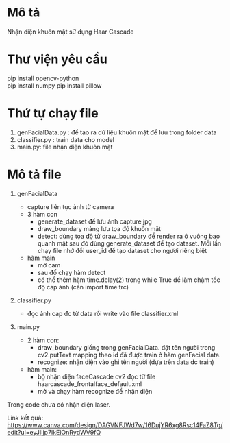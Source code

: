 # Mô tả
Nhận diện khuôn mặt sử dụng Haar Cascade

# Thư viện yêu cầu
pip install opencv-python  
pip install numpy
pip install pillow

# Thứ tự chạy file 
1. genFacialData.py : để tạo ra dữ liệu khuôn mặt để lưu trong folder data
2. classifier.py : train data cho model
3. main.py: file nhận diện khuôn mặt

# Mô tả file
1. genFacialData
   - capture liên tục ảnh từ camera 
   - 3 hàm con
     - generate_dataset để lưu ảnh capture jpg
     - draw_boundary mảng lưu tọa độ khuôn mặt
     - detect: dùng tọa độ từ draw_boundary để render ra ô vuông bao quanh mặt sau đó dùng generate_dataset để tạo dataset. Mỗi lần chạy file nhớ đổi user_id để tạo dataset cho người riêng biệt 
   - hàm main
     - mở cam 
     - sau đố chạy hàm detect 
     - có thể thêm hàm time.delay(2) trong while True để làm chậm tốc độ cap ảnh (cần import time trc)

2. classifier.py
   - đọc ảnh cap đc từ data rồi write vào file classifier.xml

3. main.py
   - 2 hàm con:
     - draw_boundary giống trong genFacialData. đặt tên người trong cv2.putText mapping theo id đã được train ở hàm genFacial data.
     - recognize: nhận diện vào ghi tên người (dựa trên data dc train)
   - hàm main: 
     - bộ nhận diện faceCascade cv2 đọc từ file haarcascade_frontalface_default.xml
     - mở và chạy hàm recognize để nhận diện

Trong code chưa có nhận diện laser.

Link kết quả: https://www.canva.com/design/DAGVNFJWd7w/16DujYR6xg8Rsc14FaZ8Tg/edit?ui=eyJIIjp7IkEiOnRydWV9fQ

